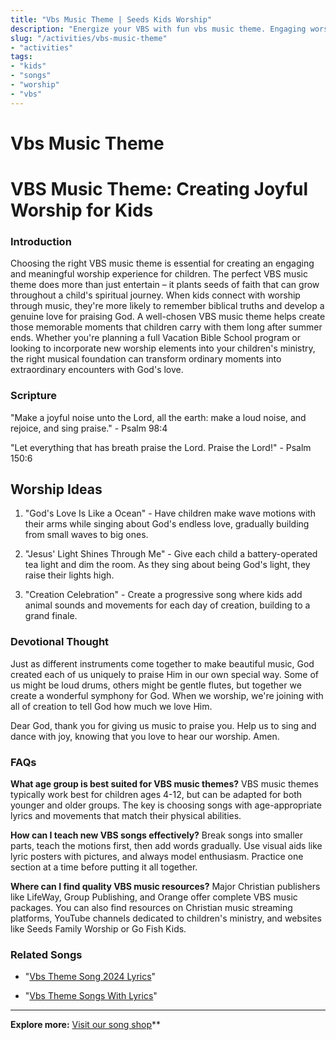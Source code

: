 ```yaml
---
title: "Vbs Music Theme | Seeds Kids Worship"
description: "Energize your VBS with fun vbs music theme. Engaging worship music and activities for summer children's ministry."
slug: "/activities/vbs-music-theme"
- "activities"
tags:
- "kids"
- "songs"
- "worship"
- "vbs"
---
```


# Vbs Music Theme

# VBS Music Theme: Creating Joyful Worship for Kids

### Introduction
Choosing the right VBS music theme is essential for creating an engaging and meaningful worship experience for children. The perfect VBS music theme does more than just entertain – it plants seeds of faith that can grow throughout a child's spiritual journey. When kids connect with worship through music, they're more likely to remember biblical truths and develop a genuine love for praising God. A well-chosen VBS music theme helps create those memorable moments that children carry with them long after summer ends. Whether you're planning a full Vacation Bible School program or looking to incorporate new worship elements into your children's ministry, the right musical foundation can transform ordinary moments into extraordinary encounters with God's love.

### Scripture
"Make a joyful noise unto the Lord, all the earth: make a loud noise, and rejoice, and sing praise." - Psalm 98:4

"Let everything that has breath praise the Lord. Praise the Lord!" - Psalm 150:6

## Worship Ideas
1. "God's Love Is Like a Ocean" - Have children make wave motions with their arms while singing about God's endless love, gradually building from small waves to big ones.

2. "Jesus' Light Shines Through Me" - Give each child a battery-operated tea light and dim the room. As they sing about being God's light, they raise their lights high.

3. "Creation Celebration" - Create a progressive song where kids add animal sounds and movements for each day of creation, building to a grand finale.

### Devotional Thought
Just as different instruments come together to make beautiful music, God created each of us uniquely to praise Him in our own special way. Some of us might be loud drums, others might be gentle flutes, but together we create a wonderful symphony for God. When we worship, we're joining with all of creation to tell God how much we love Him.

Dear God, thank you for giving us music to praise you. Help us to sing and dance with joy, knowing that you love to hear our worship. Amen.

### FAQs
**What age group is best suited for VBS music themes?**
VBS music themes typically work best for children ages 4-12, but can be adapted for both younger and older groups. The key is choosing songs with age-appropriate lyrics and movements that match their physical abilities.

**How can I teach new VBS songs effectively?**
Break songs into smaller parts, teach the motions first, then add words gradually. Use visual aids like lyric posters with pictures, and always model enthusiasm. Practice one section at a time before putting it all together.

**Where can I find quality VBS music resources?**
Major Christian publishers like LifeWay, Group Publishing, and Orange offer complete VBS music packages. You can also find resources on Christian music streaming platforms, YouTube channels dedicated to children's ministry, and websites like Seeds Family Worship or Go Fish Kids.

### Related Songs

- "[Vbs Theme Song 2024 Lyrics](/activities/vbs-theme-song-2024-lyrics/)"

- "[Vbs Theme Songs With Lyrics](/activities/vbs-theme-songs-with-lyrics/)"

---

**Explore more:** [Visit our song shop](https://seedskidsworship.com/shop)**

<!-- Schema Markup -->
<script type="application/ld+json">
{
  "@context": "https://schema.org",
  "@type": "MusicRecording",
  "name": "Vbs Music Theme",
  "byArtist": {
    "@type": "MusicGroup",
    "name": "Seeds Kids Worship"
  },
  "isFamilyFriendly": true,
  "url": "https://seedskidsworship.com/activities/vbs-music-theme/"
}
</script>